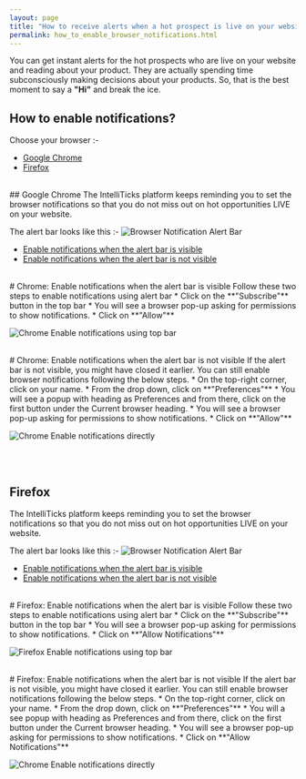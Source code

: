 ```yaml
---
layout: page
title: "How to receive alerts when a hot prospect is live on your website"
permalink: how_to_enable_browser_notifications.html
---
```


You can get instant alerts for the hot prospects who are live on your website and reading about your product. They are actually spending time subconsciously making decisions about your products. So, that is the best moment to say a **"Hi"** and break the ice.  

## How to enable notifications?

Choose your browser :-
* [Google Chrome](#google-chrome)
* [Firefox](#firefox)

<br>
## Google Chrome
The IntelliTicks platform keeps reminding you to set the browser notifications so that you do not miss out on hot opportunities LIVE on your website. 

The alert bar looks like this :-
![Browser Notification Alert Bar](https://s3.ap-south-1.amazonaws.com/media.intelliticks.com/tutorial/enable_browser_notification/browser_notification_top_bar.png)
* [Enable notifications when the alert bar is visible](#chrome-enable-notifications-when-the-alert-bar-is-visible)
* [Enable notifications when the alert bar is not visible](#chrome-enable-notifications-when-the-alert-bar-is-not-visible)

<br>
# Chrome: Enable notifications when the alert bar is visible
Follow these two steps to enable notifications using alert bar
* Click on the **"Subscribe"** button in the top bar
* You will see a browser pop-up asking for permissions to show notifications. 
* Click on **"Allow"**

![Chrome Enable notifications using top bar](https://s3.ap-south-1.amazonaws.com/media.intelliticks.com/tutorial/enable_browser_notification/chrome_enable_with_top_bar.gif)

<br>
# Chrome: Enable notifications when the alert bar is not visible
If the alert bar is not visible, you might have closed it earlier. You can still enable browser notifications following the below steps. 
* On the top-right corner, click on your name.
* From the drop down, click on **"Preferences"** 
* You will see a popup with heading as Preferences and from there, click on the first button under the Current browser heading. 
* You will see a browser pop-up asking for permissions to show notifications. 
* Click on **"Allow"** 

![Chrome Enable notifications directly](https://s3.ap-south-1.amazonaws.com/media.intelliticks.com/tutorial/enable_browser_notification/chrome_allow_notifications_directly.gif)

<br><br>
## Firefox
The IntelliTicks platform keeps reminding you to set the browser notifications so that you do not miss out on hot opportunities LIVE on your website. 

The alert bar looks like this :-
![Browser Notification Alert Bar](https://s3.ap-south-1.amazonaws.com/media.intelliticks.com/tutorial/enable_browser_notification/browser_notification_top_bar.png)
* [Enable notifications when the alert bar is visible](#firefox-enable-notifications-when-the-alert-bar-is-visible)
* [Enable notifications when the alert bar is not visible](#firefox-enable-notifications-when-the-alert-bar-is-not-visible)


<br>
# Firefox: Enable notifications when the alert bar is visible
Follow these two steps to enable notifications using alert bar
* Click on the **"Subscribe"** button in the top bar
* You will see a browser pop-up asking for permissions to show notifications. 
* Click on **"Allow Notifications"**

![Firefox Enable notifications using top bar](https://s3.ap-south-1.amazonaws.com/media.intelliticks.com/tutorial/enable_browser_notification/firefox_notification_top_bar.gif)

<br>
# Firefox: Enable notifications when the alert bar is not visible
If the alert bar is not visible, you might have closed it earlier. You can still enable browser notifications following the below steps. 
* On the top-right corner, click on your name.
* From the drop down, click on **"Preferences"** 
* You will a see popup with heading as Preferences and from there, click on the first button under the Current browser heading.
* You will see a browser pop-up asking for permissions to show notifications. 
* Click on **"Allow Notifications"**

![Chrome Enable notifications directly](https://s3.ap-south-1.amazonaws.com/media.intelliticks.com/tutorial/enable_browser_notification/firefox_allow_notifications_directly.gif)
